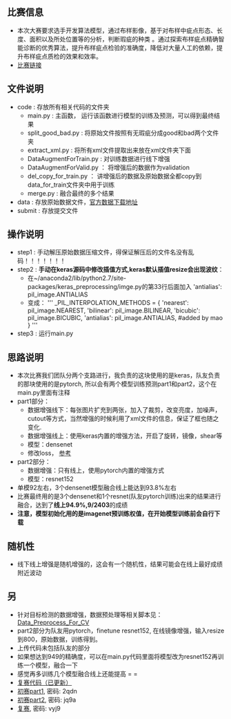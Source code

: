 ## 比赛信息
- 本次大赛要求选手开发算法模型，通过布样影像，基于对布样中疵点形态、长度、面积以及所处位置等的分析，判断瑕疵的种类 。通过探索布样疵点精确智能诊断的优秀算法，提升布样疵点检验的准确度，降低对大量人工的依赖，提升布样疵点质检的效果和效率。
- [比赛链接](https://tianchi.aliyun.com/competition/information.htm?spm=5176.100067.5678.2.70731756uJzvoZ&raceId=231666)

## 文件说明
- code : 存放所有相关代码的文件夹
    - main.py :  主函数， 运行该函数进行模型的训练及预测，可以得到最终结果
    - split_good_bad.py : 将原始文件按照有无瑕疵分成good和bad两个文件夹
    - extract_xml.py : 将所有xml文件提取出来放在xml文件夹下面
    - DataAugmentForTrain.py : 对训练数据进行线下增强
    - DataAugmentForValid.py ： 将增强后的数据作为validation
    - del_copy_for_train.py ： 讲增强后的数据及原始数据全都copy到data_for_train文件夹中用于训练
    - merge.py : 融合最终的多个结果
- data : 存放原始数据文件，[官方数据下载地址](https://tianchi.aliyun.com/competition/information.htm?spm=5176.11165261.5678.2.164f419dba7Pjd&raceId=231666)
- submit : 存放提交文件

## 操作说明
- step1 : 手动解压原始数据压缩文件，得保证解压后的文件名没有乱码！！！！！！！
- step2 : **手动在keras源码中修改插值方式,keras默认插值resize会出现波纹**：
    - 在~/anaconda2/lib/python2.7/site-packages/keras_preprocessing/imge.py的第33行后面加入 'antialias': pil_image.ANTIALIAS
    - 变成：
        '''
	_PIL_INTERPOLATION_METHODS = {
		'nearest': pil_image.NEAREST,
		'bilinear': pil_image.BILINEAR,
		'bicubic': pil_image.BICUBIC,
		'antialias': pil_image.ANTIALIAS,   #added by mao
	    }
        '''
- step3 : 运行main.py

## 思路说明
- 本次比赛我们团队分两个支路进行，我负责的这块使用的是keras，队友负责的那块使用的是pytorch, 所以会有两个模型训练预测part1和part2，这个在main.py里面有注释
- part1部分：
    - 数据增强线下：每张图片扩充到两张，加入了裁剪，改变亮度，加噪声，cutout等方式，当然增强的时候利用了xml文件的信息，保证了框也随之变化. 
    - 数据增强线上：使用keras内置的增强方法，开启了旋转，镜像，shear等
    - 模型：densenet
    - 修改loss， [参考](https://spaces.ac.cn/archives/4493)
- part2部分：
    - 数据增强：只有线上，使用pytorch内置的增强方式
    - 模型：resnet152
- 单模92左右，3个densenet模型融合线上能达到93.8%左右
- 比赛最终用的是3个densenet和1个resnet(队友pytorch训练)出来的结果进行融合，达到了**线上94.9%,9/2403**的成绩
- **注意，模型初始化用的是imagenet预训练权值，在开始模型训练前会自行下载**

## 随机性
- 线下线上增强是随机增强的，这会有一个随机性，结果可能会在线上最好成绩附近波动

## 另
- 针对目标检测的数据增强，数据预处理等相关脚本见：[Data_Preprocess_For_CV](https://github.com/maozezhong/Data_Preprocess_For_CV)
- part2部分为队友用pytorch，finetune resnet152, 在线镜像增强，输入resize到800，原始数据，训练得到。
- 上传代码未包括队友的部分
- 如果想达到949的精确度，可以在main.py代码里面将模型改为resnet152再训练一个模型，融合一下
- 感觉再多训练几个模型融合线上还能提高 = =
- [复赛代码（已更新）](https://github.com/maozezhong/TIANCHI_XUELANG_AI_2)
- [初赛part1](https://pan.baidu.com/s/1KoZcXKCCaWLWfGc5Q4gCjg), 密码: 2qdn
- [初赛part2](https://pan.baidu.com/s/1c0o7WKm-ETPcIyF6JPS3Wg),  密码: jq9a
- [复赛](https://pan.baidu.com/s/1wuA0VT7E7SBtkrvarfPCcw), 密码: vyj9
